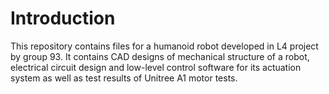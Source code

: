 # Introduction
This repository contains files for a humanoid robot developed in L4 project by group 93. It contains CAD designs of mechanical structure of a robot, electrical circuit design and low-level control software for its actuation system as well as test results of Unitree A1 motor tests.
